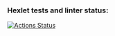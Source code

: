 ### Hexlet tests and linter status:
[![Actions Status](https://github.com/Kloym/python-project-49/actions/workflows/hexlet-check.yml/badge.svg)](https://github.com/Kloym/python-project-49/actions)